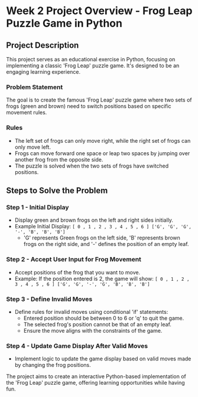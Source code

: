 # Week 2 Project Overview - Frog Leap Puzzle Game in Python

## Project Description
This project serves as an educational exercise in Python, focusing on implementing a classic 'Frog Leap' puzzle game. It's designed to be an engaging learning experience.

### Problem Statement
The goal is to create the famous 'Frog Leap' puzzle game where two sets of frogs (green and brown) need to switch positions based on specific movement rules.

### Rules
- The left set of frogs can only move right, while the right set of frogs can only move left.
- Frogs can move forward one space or leap two spaces by jumping over another frog from the opposite side.
- The puzzle is solved when the two sets of frogs have switched positions.

## Steps to Solve the Problem
### Step 1 - Initial Display
- Display green and brown frogs on the left and right sides initially.
- Example Initial Display: `[ 0 , 1 , 2 , 3 , 4 , 5 , 6 ] ['G', 'G', 'G', '-', 'B', 'B', 'B']`
  - 'G' represents Green frogs on the left side, 'B' represents brown frogs on the right side, and '-' defines the position of an empty leaf.

### Step 2 - Accept User Input for Frog Movement
- Accept positions of the frog that you want to move.
- Example: If the position entered is 2, the game will show: `[ 0 , 1 , 2 , 3 , 4 , 5 , 6 ] ['G', 'G', '-', 'G', 'B', 'B', 'B']`

### Step 3 - Define Invalid Moves
- Define rules for invalid moves using conditional 'if' statements:
  - Entered position should be between 0 to 6 or 'q' to quit the game.
  - The selected frog's position cannot be that of an empty leaf.
  - Ensure the move aligns with the constraints of the game.

### Step 4 - Update Game Display After Valid Moves
- Implement logic to update the game display based on valid moves made by changing the frog positions.

The project aims to create an interactive Python-based implementation of the 'Frog Leap' puzzle game, offering learning opportunities while having fun.
